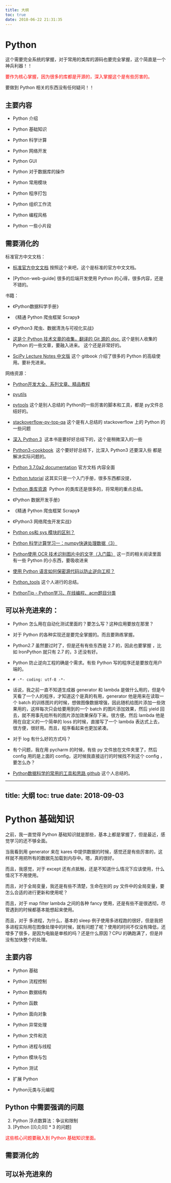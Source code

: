 ```yaml
---
title: 大纲
toc: true
date: 2018-06-22 21:31:35
---
```

# Python

这个需要完全系统的掌握，对于常用的类库的源码也要完全掌握，这个简直是一个神兵利器！！

<span style="color:red;">要作为核心掌握，因为很多的库都是开源的，深入掌握这个是有些厉害的。</span>

要做到 Python 相关的东西没有任何疑问！！

## 主要内容

- Python 介绍
- Python 基础知识
- Python 科学计算
- Python 网络开发
- Python GUI
- Python 对于数据库的操作
- Python 常用模块


- Python 程序打包
- Python 组织工作流

- Python 编程风格

- Python 一些小片段


## 需要消化的


标准官方中文文档：

- [标准官方中文文档](https://docs.Python.org/zh-cn/3.6/) 按照这个来吧，这个是标准的官方中文文档。


- [Python-web-guide] 很多的后端开发使用 Python 的心得，很多内容，还是不错的。


书籍：

- 《Python数据科学手册》
- 《精通 Python 爬虫框架 Scrapy》
- 《Python3 爬虫、数据清洗与可视化实战》



- [这是个 Python 技术文章的收集，翻译的 Git 源的 doc.](https://pyzh.readthedocs.io/en/latest/index.html) 这个是别人收集的 Python 的一些文章，要融入进来。 这个还是非常好的。
- [SciPy Lecture Notes 中文版](https://wizardforcel.gitbooks.io/scipy-lecture-notes/content/17.html) 这个 gitbook 介绍了很多的 Python
 的高级使用。要补充进来。



网络资源：


- [Python开发大全、系列文章、精品教程](https://blog.csdn.net/luanpeng825485697/article/details/78347433)
- [pyutils](https://github.com/wklken/pyutils)
- [pytools](https://github.com/wklken/pytools) 这个是别人总结的 Python的一些厉害的脚本和工具，都是 py文件总结好的。
- [stackoverflow-py-top-qa](https://github.com/wklken/stackoverflow-py-top-qa) 这个是有人总结的 stackoverflow 上的 Python 的一些问题
- [深入 Python 3](https://dipyzh.bitbucket.io/)  这本书是要好好总结下的，这个是稍微深入的一些
- [Python3-cookbook](http://Python3-cookbook.readthedocs.io/zh_CN/latest/index.html#)  这个要好好总结下，比深入 Python3 还要深入些 都是解决实际问题的。
- [Python 3.7.0a2 documentation](http://Python.readthedocs.io/en/latest/) 官方文档 内容全面
- [Python tutorial](http://www.Pythondoc.com/Pythontutorial3/index.html#) 这其实只是一个入门手册，很多东西都没提，
- [Python 类库资源](http://106.15.37.116/2018/05/03/Python-%E7%B1%BB%E5%BA%93%E8%B5%84%E6%BA%90/#1wxPython)  Python 的类库还是很多的，将常用的重点总结。
- 《Python 数据开发手册》
- 《精通 Python 爬虫框架 Scrapy》
- 《Python3 网络爬虫开发实战》
- [Python os和 sys 模块的区别？](https://www.zhihu.com/question/31843617)

- [Python 科学计算学习一：numpy快速处理数据（3）](https://blog.csdn.net/ikerpeng/article/details/20077439)
- [Python使用 OCR 技术识别图片中的文字（入门篇）](https://blog.csdn.net/oh5W6HinUg43JvRhhB/article/details/78683112) 这一页的相关阅读里面有一些 Python 的小东西，要吸收进来

- [使用 Python 语言如何保密源代码以防止逆向工程？](https://www.zhihu.com/question/20069661)


- [Python_tools](https://github.com/huaxz1986/Python_tools) 这个人进行的总结。

- [PythonTip - Python学习、在线编程、acm题目分类](http://www.Pythontip.com/)


## 可以补充进来的：

- Python 怎么用在自动化测试里面的？要怎么写？这种应用要放在那里？
- 对于 Python 的各种实现还是要完全掌握的。而且要熟练掌握。
- Python2.7 虽然要过时了，但是还有有些东西是 2.7 的，因此也要掌握 ，比如 IronPython 就只有 2.7 的，3 还没有好。
- Python 防止逆向工程的确是个需求。有些 Python 写的程序还是要放在用户端的。
- `# -*- coding: utf-8 -*- `
- 话说，我之前一直不知道生成器 generator 和 lambda 是做什么用的，但是今天看了一个人的程序，才知道这个是真的有用，generator 他是用来在读取一个 batch 的训练图片的时候，想做图像数据增强，因此随机给图片添加一些效果用的，这样每次只会给要用到的一个 batch 的图片添加效果，然后 yield 回去，就不用事先给所有的图片添加效果保存下来。很方便。然后 lambda 他是用在自定义的一个简单的 loss 的时候，直接写了一个 lambda 表达式上去，很方便，很好用。而且，程序看起来也更加紧凑。

- 对于 log 有什么好的方式吗？

- 有个问题，我在用 pycharm 的时候，有些 py 文件放在文件夹里了，然后 config 用的是上面的 config，这时候我直接运行的时候找不到这个 config ，要怎么办？


- [Python数据科学的常用的工具和思路 github](https://github.com/hsz1273327/TutorialForPythonDataScience) 这个人总结的。



---
title: 大纲
toc: true
date: 2018-09-03
---

# Python 基础知识

之前，我一直觉得 Python 基础知识就是那些，基本上都是掌握了，但是最近，感觉学习的还不够全面。

当我看到用 generator 来在 kares 中提供数据的时候，感觉还是有些厉害的，这样就不用把所有的数据先加载到内存中。嗯，真的很好。

而且，我感觉，对于 except 还有点抵触，还是不知道什么情况下应该使用，什么情况下不用使用。

而且，对于全局变量，我还是有些不清楚，生命在别的 py 文件中的全局变量，要怎么合适的进行更新和使用呢？

而且，对于 map filter lambda 之间的各种 fancy 使用，还是有些不是很透彻，尽管遇到的时候都基本能想起来使用。

而且，对于 多进程，为什么，基本的 sleep 例子使用多进程跑的很好，但是我把多进程实际用在图像处理中的时候，就有问题了呢？使用的时间不仅没有降低，还增多了很多，是因为电脑是单核的吗？还是什么原因？CPU 的确跑满了，但是并没有加快整个的处理。

## 主要内容


- Python 基础
- Python 流程控制
- Python 数据结构
- Python 函数
- Python 面向对象
- Python 异常处理
- Python 文件和流
- Python 进程与线程
- Python 模块与包
- Python 测试
- 扩展 Python

- Python元类与元编程







## Python 中需要强调的问题


2. Python 浮点数算法：争议和限制
3. [Python [[0,0,0]] * 3 的问题]


<span style="color:red;">这些核心问题要融入到 Python 基础知识里面。</span>


## 需要消化的


## 可以补充进来的

